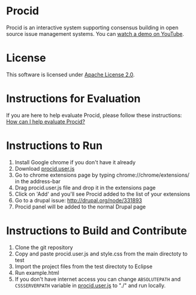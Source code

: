 Procid
======

Procid is an interactive system supporting consensus building in open source issue management systems.
You can [watch a demo on YouTube](https://www.youtube.com/watch?v=a_kHWOjXEtQ).

License
=======

This software is licensed under [Apache License 2.0](http://www.apache.org/licenses/LICENSE-2.0.html).

Instructions for Evaluation
===========================
If you are here to help evaluate Procid, please follow these instructions: [How can I help evaluate Procid?](https://github.com/albaloo/procid-client/blob/master/EvaluatingProcid.md)

Instructions to Run
===================

1. Install Google chrome if you don't have it already
1. Download [procid.user.js](https://github.com/albaloo/procid-client/raw/master/procid.user.js)
1. Go to chrome extensions page by typing chrome://chrome/extensions/ in the address-bar
1. Drag procid.user.js file and drop it in the extensions page
1. Click on 'Add' and you'll see Procid added to the list of your extensions
1. Go to a drupal issue: http://drupal.org/node/331893
1. Procid panel will be added to the normal Drupal page

Instructions to Build and Contribute
====================================

1. Clone the git repository
1. Copy and paste procid.user.js and style.css from the main directoty to test
1. Import the project files from the test directoty to Eclipse
1. Run example.html
1. If you don't have internet access you can change `ABSOLUTEPATH` and `CSSSERVERPATH` variable in [procid.user.js](https://github.com/albaloo/procid-client/raw/master/procid.user.js) to "./" and run locally.

